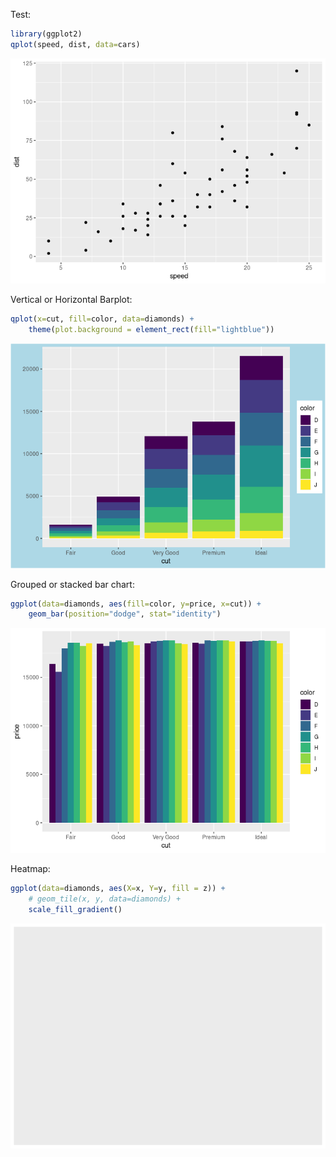 Test:

``` r
library(ggplot2)
qplot(speed, dist, data=cars)
```

![](vis_files/figure-markdown_github/foo-1.png)

Vertical or Horizontal Barplot:

``` r
qplot(x=cut, fill=color, data=diamonds) + 
    theme(plot.background = element_rect(fill="lightblue"))
```

![](vis_files/figure-markdown_github/vertical%20(stacked)%20barplot-1.png)

Grouped or stacked bar chart:

``` r
ggplot(data=diamonds, aes(fill=color, y=price, x=cut)) +
    geom_bar(position="dodge", stat="identity")
```

![](vis_files/figure-markdown_github/grouped%20barplot-1.png)

Heatmap:

``` r
ggplot(data=diamonds, aes(X=x, Y=y, fill = z)) + 
    # geom_tile(x, y, data=diamonds) + 
    scale_fill_gradient()
```

![](vis_files/figure-markdown_github/heatmap-1.png)
